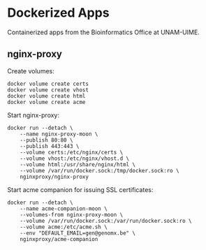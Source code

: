 # Dockerized Apps

Containerized apps from the Bioinformatics Office at UNAM-UIME.

## nginx-proxy

Create volumes:

    docker volume create certs
    docker volume create vhost
    docker volume create html
    docker volume create acme

Start nginx-proxy:

    docker run --detach \
        --name nginx-proxy-moon \
        --publish 80:80 \
        --publish 443:443 \
        --volume certs:/etc/nginx/certs \
        --volume vhost:/etc/nginx/vhost.d \
        --volume html:/usr/share/nginx/html \
        --volume /var/run/docker.sock:/tmp/docker.sock:ro \
        nginxproxy/nginx-proxy

Start acme companion for issuing SSL certificates:

    docker run --detach \
        --name acme-companion-moon \
        --volumes-from nginx-proxy-moon \
        --volume /var/run/docker.sock:/var/run/docker.sock:ro \
        --volume acme:/etc/acme.sh \
        --env "DEFAULT_EMAIL=gen@genomx.be" \
        nginxproxy/acme-companion
